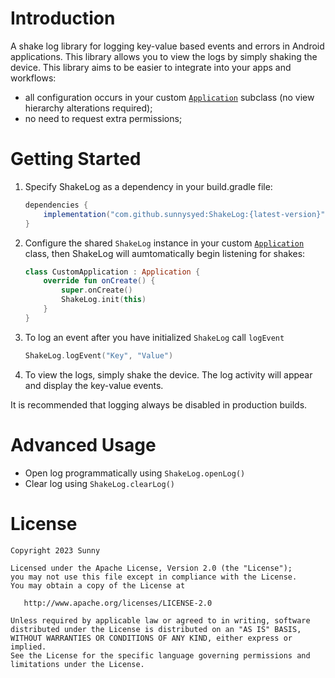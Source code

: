 # Introduction

A shake log library for logging key-value based events and errors in Android applications. This library allows you to view the logs by simply shaking the device.
This library aims to be easier to integrate into your apps and workflows:

- all configuration occurs in your custom [`Application`](http://developer.android.com/reference/android/app/Application.html) subclass (no view hierarchy alterations required);
- no need to request extra permissions;


# Getting Started

1. Specify ShakeLog as a dependency in your build.gradle file:

	```gradle
	dependencies {
	    implementation("com.github.sunnysyed:ShakeLog:{latest-version}")
	}
	```

2. Configure the shared `ShakeLog` instance in your custom [`Application`](http://developer.android.com/reference/android/app/Application.html) class, then ShakeLog will aumtomatically begin listening for shakes:

	```kotlin
	class CustomApplication : Application {
        override fun onCreate() {
            super.onCreate()
            ShakeLog.init(this)
        }
    }
	```
3. To log an event after you have initialized `ShakeLog` call `logEvent`
	```kotlin
	ShakeLog.logEvent("Key", "Value")
	```

4. To view the logs, simply shake the device. The log activity will appear and display the key-value events.

It is recommended that logging always be disabled in production builds.

# Advanced Usage

- Open log programmatically using `ShakeLog.openLog()`
-  Clear log using `ShakeLog.clearLog()`

# License

    Copyright 2023 Sunny

    Licensed under the Apache License, Version 2.0 (the "License");
    you may not use this file except in compliance with the License.
    You may obtain a copy of the License at

       http://www.apache.org/licenses/LICENSE-2.0

    Unless required by applicable law or agreed to in writing, software
    distributed under the License is distributed on an "AS IS" BASIS,
    WITHOUT WARRANTIES OR CONDITIONS OF ANY KIND, either express or implied.
    See the License for the specific language governing permissions and
    limitations under the License.
